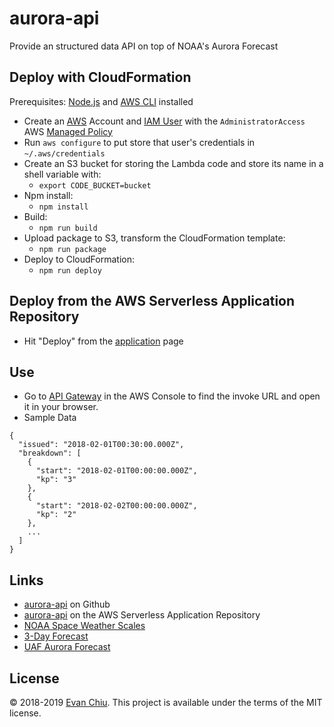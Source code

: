# aurora-api
Provide an structured data API on top of NOAA's Aurora Forecast

## Deploy with CloudFormation

Prerequisites: [Node.js](https://nodejs.org/en/) and [AWS CLI](http://docs.aws.amazon.com/cli/latest/userguide/installing.html) installed

* Create an [AWS](https://aws.amazon.com/) Account and [IAM User](https://aws.amazon.com/iam/) with the `AdministratorAccess` AWS [Managed Policy](http://docs.aws.amazon.com/IAM/latest/UserGuide/access_policies_managed-vs-inline.html)
* Run `aws configure` to put store that user's credentials in `~/.aws/credentials`
* Create an S3 bucket for storing the Lambda code and store its name in a shell variable with:
  * `export CODE_BUCKET=bucket`
* Npm install:
  * `npm install`
* Build:
  * `npm run build`
* Upload package to S3, transform the CloudFormation template:
  * `npm run package`
* Deploy to CloudFormation:
  * `npm run deploy`

## Deploy from the AWS Serverless Application Repository
* Hit "Deploy" from the [application](https://serverlessrepo.aws.amazon.com/#/applications/arn:aws:serverlessrepo:us-east-1:233054207705:applications~aurora-api) page

## Use
* Go to [API Gateway](https://console.aws.amazon.com/apigateway/home) in the AWS Console to find the invoke URL and     open it in your browser.
* Sample Data
```
{
  "issued": "2018-02-01T00:30:00.000Z",
  "breakdown": [
    {
      "start": "2018-02-01T00:00:00.000Z",
      "kp": "3"
    },
    {
      "start": "2018-02-02T00:00:00.000Z",
      "kp": "2"
    },
    ...
  ]
}
```

## Links
* [aurora-api](https://github.com/evanchiu/aurora-api) on Github
* [aurora-api](https://serverlessrepo.aws.amazon.com/#/applications/arn:aws:serverlessrepo:us-east-1:233054207705:applications~aurora-api) on the AWS Serverless Application Repository
* [NOAA Space Weather Scales](http://www.swpc.noaa.gov/noaa-scales-explanation)
* [3-Day Forecast](http://services.swpc.noaa.gov/text/3-day-forecast.txt)
* [UAF Aurora Forecast](http://www.gi.alaska.edu/AuroraForecast/NorthAmerica/20180101)

## License
&copy; 2018-2019 [Evan Chiu](https://evanchiu.com). This project is available under the terms of the MIT license.
